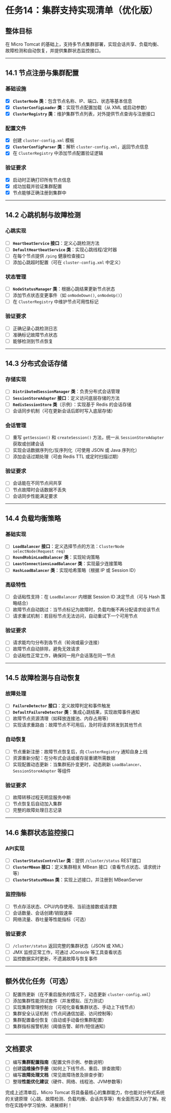 # 任务14：集群支持实现清单（优化版）

## 整体目标
在 Micro Tomcat 的基础上，支持多节点集群部署，实现会话共享、负载均衡、故障检测和自动恢复，并提供集群状态监控接口。

---

## 14.1 节点注册与集群配置
### 基础设施
- [x] **`ClusterNode` 类**：包含节点名称、IP、端口、状态等基本信息  
- [x] **`ClusterConfigLoader` 类**：实现节点配置加载（从 XML 或启动参数）  
- [x] **`ClusterRegistry` 类**：维护集群节点列表，对外提供节点查询与注册接口  

### 配置文件
- [x] 创建 `cluster-config.xml` 模板  
- [x] **`ClusterConfigParser` 类**：解析 `cluster-config.xml`，返回节点信息  
- [x] 在 `ClusterRegistry` 中添加节点配置验证逻辑  

### 验证要求
- [x] 启动时正确打印所有节点信息  
- [x] 成功加载并验证集群配置  
- [x] 节点能够正确注册到集群中  

---

## 14.2 心跳机制与故障检测
### 心跳实现
- [ ] **`HeartbeatService` 接口**：定义心跳检测方法  
- [ ] **`DefaultHeartbeatService` 类**：实现心跳线程/定时器  
- [ ] 在每个节点提供 `/ping` 健康检查接口  
- [ ] 添加心跳超时配置（可在 `cluster-config.xml` 中定义）  

### 状态管理
- [ ] **`NodeStatusManager` 类**：根据心跳结果更新节点状态  
- [ ] 添加节点状态变更事件（如 `onNodeDown()`, `onNodeUp()`）  
- [ ] 在 `ClusterRegistry` 中维护节点可用性标记  

### 验证要求
- [ ] 正确记录心跳检测日志  
- [ ] 准确标记故障节点状态  
- [ ] 能够检测到节点恢复  

---

## 14.3 分布式会话存储
### 存储实现
- [ ] **`DistributedSessionManager` 类**：负责分布式会话管理  
- [ ] **`SessionStoreAdapter` 接口**：定义访问底层存储的方法  
- [ ] **`RedisSessionStore` 类**（示例）：实现基于 Redis 的会话存储  
- [ ] 会话同步机制（可在更新会话后即时写入底层存储）

### 会话管理
- [ ] 重写 `getSession()` 和 `createSession()` 方法，统一从 `SessionStoreAdapter` 获取或创建会话  
- [ ] 实现会话数据序列化/反序列化（可使用 JSON 或 Java 序列化）  
- [ ] 添加会话过期处理（可由 Redis TTL 或定时扫描过期）  

### 验证要求
- [ ] 会话能在不同节点间共享  
- [ ] 节点故障时会话数据不丢失  
- [ ] 会话同步性能满足要求  

---

## 14.4 负载均衡策略
### 基础实现
- [ ] **`LoadBalancer` 接口**：定义选择节点的方法：`ClusterNode selectNode(Request req)`  
- [ ] **`RoundRobinLoadBalancer` 类**：实现轮询策略  
- [ ] **`LeastConnectionsLoadBalancer` 类**：实现最少连接策略  
- [ ] **`HashLoadBalancer` 类**：实现哈希策略（根据 IP 或 Session ID）  

### 高级特性
- [ ] 会话粘性支持：在 `LoadBalancer` 内根据 Session ID 决定节点（可与 Hash 策略结合）  
- [ ] 故障节点自动跳过：当节点标记为故障时，负载均衡不再分配请求给该节点  
- [ ] 请求重试机制：若目标节点无法访问，自动重试下一个可用节点  

### 验证要求
- [ ] 请求能均匀分布到各节点（轮询或最少连接）  
- [ ] 故障节点自动排除，避免无效请求  
- [ ] 会话粘性正常工作，确保同一用户会话落在同一节点  

---

## 14.5 故障检测与自动恢复
### 故障处理
- [ ] **`FailureDetector` 接口**：定义故障判定和事件触发  
- [ ] **`DefaultFailureDetector` 类**：集成心跳结果，实现故障事件通知  
- [ ] 故障节点资源清理（如释放连接池、内存占用等）  
- [ ] 实现请求重路由：故障节点不可用后，及时将请求转发到其他节点  

### 自动恢复
- [ ] 节点重新注册：故障节点恢复后，向 `ClusterRegistry` 通知自身上线  
- [ ] 资源重新分配：在分布式会话或缓存层重建所需数据  
- [ ] 实现配置动态更新：当集群拓扑变更时，动态刷新 `LoadBalancer`、`SessionStoreAdapter` 等组件  

### 验证要求
- [ ] 故障转移过程无明显服务中断  
- [ ] 节点恢复后自动加入集群  
- [ ] 完整的故障处理日志记录  

---

## 14.6 集群状态监控接口
### API实现
- [ ] **`ClusterStatusController` 类**：提供 `/cluster/status` REST接口  
- [ ] **`ClusterMBean` 接口**：定义集群相关 MBean 接口（查看节点状态、请求统计等）  
- [ ] **`ClusterStatusMBean` 类**：实现上述接口，并注册到 MBeanServer  

### 监控指标
- [ ] 节点存活状态、CPU/内存使用、当前连接数或请求数  
- [ ] 会话数量、会话创建/销毁速率  
- [ ] 网络流量、吞吐量等性能指标（可选）  

### 验证要求
- [ ] `/cluster/status` 返回完整的集群状态（JSON 或 XML）  
- [ ] JMX 监控正常工作，可通过 JConsole 等工具查看状态  
- [ ] 监控数据实时更新，不遗漏故障与恢复事件  

---

## 额外优化任务（可选）
- [ ] 配置热更新（在不重启服务的情况下，动态更新 `cluster-config.xml`）  
- [ ] 添加集群性能测试套件（并发模拟、压力测试）  
- [ ] 实现集群管理控制台（可视化查看集群状态、手动上下线节点）  
- [ ] 集群安全认证机制（节点间通信加密、访问控制等）  
- [ ] 集群配置备份恢复（自动或手动备份集群配置）  
- [ ] 集群指标报警机制（阈值告警、邮件/短信通知）  

---

## 文档要求
- [ ] 编写**集群配置指南**（配置文件示例、参数说明）  
- [ ] 创建**运维操作手册**（如何上下线节点、重启、排查故障）  
- [ ] 编写**故障处理文档**（常见故障场景及排查步骤）  
- [ ] 整理**性能优化建议**（硬件、网络、线程池、JVM参数等）  

完成上述清单后，Micro Tomcat 将具备最核心的集群能力，你也能对分布式系统的关键原理（心跳、故障检测、负载均衡、会话共享等）有全面而深入的了解。祝你在实践中学习愉快、进展顺利！